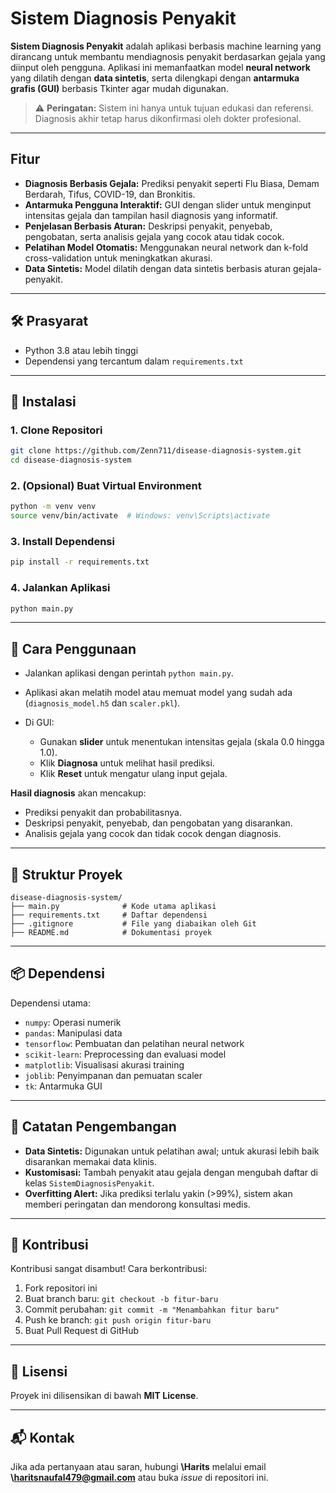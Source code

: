 # Sistem Diagnosis Penyakit

**Sistem Diagnosis Penyakit** adalah aplikasi berbasis machine learning yang dirancang untuk membantu mendiagnosis penyakit berdasarkan gejala yang diinput oleh pengguna. Aplikasi ini memanfaatkan model **neural network** yang dilatih dengan **data sintetis**, serta dilengkapi dengan **antarmuka grafis (GUI)** berbasis Tkinter agar mudah digunakan.

> ⚠️ **Peringatan:** Sistem ini hanya untuk tujuan edukasi dan referensi. Diagnosis akhir tetap harus dikonfirmasi oleh dokter profesional.

---

## Fitur

- **Diagnosis Berbasis Gejala:** Prediksi penyakit seperti Flu Biasa, Demam Berdarah, Tifus, COVID-19, dan Bronkitis.
- **Antarmuka Pengguna Interaktif:** GUI dengan slider untuk menginput intensitas gejala dan tampilan hasil diagnosis yang informatif.
- **Penjelasan Berbasis Aturan:** Deskripsi penyakit, penyebab, pengobatan, serta analisis gejala yang cocok atau tidak cocok.
- **Pelatihan Model Otomatis:** Menggunakan neural network dan k-fold cross-validation untuk meningkatkan akurasi.
- **Data Sintetis:** Model dilatih dengan data sintetis berbasis aturan gejala-penyakit.

---

## 🛠️ Prasyarat

- Python 3.8 atau lebih tinggi
- Dependensi yang tercantum dalam `requirements.txt`

---

## 🚀 Instalasi

### 1. Clone Repositori

```bash
git clone https://github.com/Zenn711/disease-diagnosis-system.git
cd disease-diagnosis-system
````

### 2. (Opsional) Buat Virtual Environment

```bash
python -m venv venv
source venv/bin/activate  # Windows: venv\Scripts\activate
```

### 3. Install Dependensi

```bash
pip install -r requirements.txt
```

### 4. Jalankan Aplikasi

```bash
python main.py
```

---

## 📖 Cara Penggunaan

* Jalankan aplikasi dengan perintah `python main.py`.
* Aplikasi akan melatih model atau memuat model yang sudah ada (`diagnosis_model.h5` dan `scaler.pkl`).
* Di GUI:

  * Gunakan **slider** untuk menentukan intensitas gejala (skala 0.0 hingga 1.0).
  * Klik **Diagnosa** untuk melihat hasil prediksi.
  * Klik **Reset** untuk mengatur ulang input gejala.

**Hasil diagnosis** akan mencakup:

* Prediksi penyakit dan probabilitasnya.
* Deskripsi penyakit, penyebab, dan pengobatan yang disarankan.
* Analisis gejala yang cocok dan tidak cocok dengan diagnosis.

---

## 📁 Struktur Proyek

```
disease-diagnosis-system/
├── main.py              # Kode utama aplikasi
├── requirements.txt     # Daftar dependensi
├── .gitignore           # File yang diabaikan oleh Git
├── README.md            # Dokumentasi proyek
```

---

## 📦 Dependensi

Dependensi utama:

* `numpy`: Operasi numerik
* `pandas`: Manipulasi data
* `tensorflow`: Pembuatan dan pelatihan neural network
* `scikit-learn`: Preprocessing dan evaluasi model
* `matplotlib`: Visualisasi akurasi training
* `joblib`: Penyimpanan dan pemuatan scaler
* `tk`: Antarmuka GUI

---

## 🧠 Catatan Pengembangan

* **Data Sintetis:** Digunakan untuk pelatihan awal; untuk akurasi lebih baik disarankan memakai data klinis.
* **Kustomisasi:** Tambah penyakit atau gejala dengan mengubah daftar di kelas `SistemDiagnosisPenyakit`.
* **Overfitting Alert:** Jika prediksi terlalu yakin (>99%), sistem akan memberi peringatan dan mendorong konsultasi medis.

---

## 🤝 Kontribusi

Kontribusi sangat disambut! Cara berkontribusi:

1. Fork repositori ini
2. Buat branch baru: `git checkout -b fitur-baru`
3. Commit perubahan: `git commit -m "Menambahkan fitur baru"`
4. Push ke branch: `git push origin fitur-baru`
5. Buat Pull Request di GitHub

---

## 📄 Lisensi

Proyek ini dilisensikan di bawah **MIT License**.

---

## 📬 Kontak

Jika ada pertanyaan atau saran, hubungi **\Harits** melalui email **\haritsnaufal479@gmail.com** atau buka *issue* di repositori ini.


